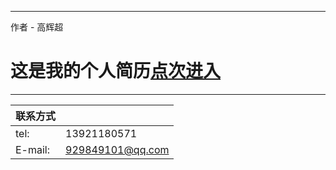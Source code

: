 




****

作者 - 高辉超

这是我的个人简历<a href="https://oct15-gao.github.io/vitae/vitae">点次进入</a>
===========================
****

|联系方式||
|---|---
|tel:|13921180571
|E-mail: |929849101@qq.com
